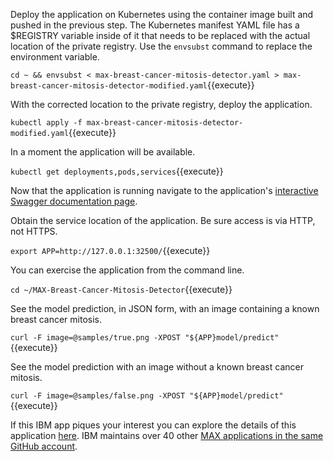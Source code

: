Deploy the application on Kubernetes using the container image built and pushed in the previous step. The Kubernetes manifest YAML file has a $REGISTRY variable inside of it that needs to be replaced with the actual location of the private registry. Use the `envsubst` command to replace the environment variable.

`cd ~ && envsubst < max-breast-cancer-mitosis-detector.yaml > max-breast-cancer-mitosis-detector-modified.yaml`{{execute}}

With the corrected location to the private registry, deploy the application.

`kubectl apply -f max-breast-cancer-mitosis-detector-modified.yaml`{{execute}}

In a moment the application will be available.

`kubectl get deployments,pods,services`{{execute}}

Now that the application is running navigate to the application's [interactive Swagger documentation page](http://[[HOST_SUBDOMAIN]]-32500-[[KATACODA_HOST]].environments.katacoda.com/).

Obtain the service location of the application. Be sure access is via HTTP, not HTTPS.

`export APP=http://127.0.0.1:32500/`{{execute}}

You can exercise the application from the command line.

`cd ~/MAX-Breast-Cancer-Mitosis-Detector`{{execute}}

See the model prediction, in JSON form, with an image containing a known breast cancer mitosis.

`curl -F image=@samples/true.png -XPOST "${APP}model/predict"`{{execute}}

See the model prediction with an image without a known breast cancer mitosis.

`curl -F image=@samples/false.png -XPOST "${APP}model/predict"`{{execute}}

If this IBM app piques your interest you can explore the details of this application [here](https://github.com/IBM/MAX-Breast-Cancer-Mitosis-Detector). IBM maintains over 40 other [MAX applications in the same GitHub account](https://github.com/search?q=org%3AIBM+MAX&unscoped_q=MAX).
